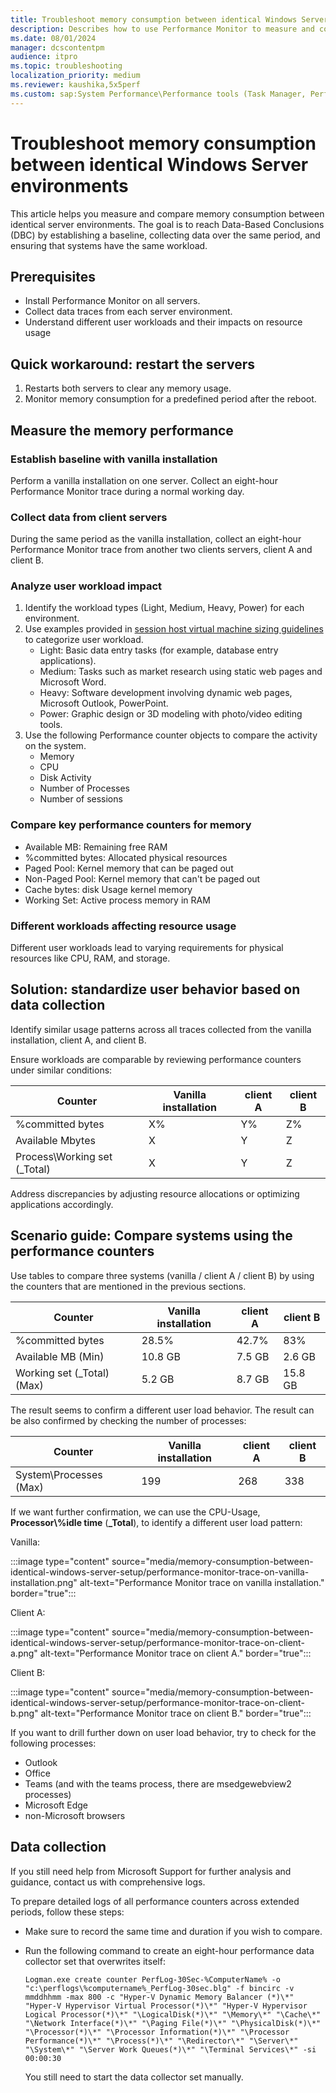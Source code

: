 ```yaml
---
title: Troubleshoot memory consumption between identical Windows Server environments
description: Describes how to use Performance Monitor to measure and compare memory consumption between identical server environments.
ms.date: 08/01/2024
manager: dcscontentpm
audience: itpro
ms.topic: troubleshooting
localization_priority: medium
ms.reviewer: kaushika,5x5perf
ms.custom: sap:System Performance\Performance tools (Task Manager, Perfmon, WSRM, and WPA), csstroubleshoot
---
```

# Troubleshoot memory consumption between identical Windows Server environments

This article helps you measure and compare memory consumption between identical server environments. The goal is to reach Data-Based Conclusions (DBC) by establishing a baseline, collecting data over the same period, and ensuring that systems have the same workload.

## Prerequisites

- Install Performance Monitor on all servers.
- Collect data traces from each server environment.
- Understand different user workloads and their impacts on resource usage

## Quick workaround: restart the servers

1. Restarts both servers to clear any memory usage.
2. Monitor memory consumption for a predefined period after the reboot.

## Measure the memory performance

### Establish baseline with vanilla installation

Perform a vanilla installation on one server. Collect an eight-hour Performance Monitor trace during a normal working day.

### Collect data from client servers

During the same period as the vanilla installation, collect an eight-hour Performance Monitor trace from another two clients servers, client A and client B.

### Analyze user workload impact

1. Identify the workload types (Light, Medium, Heavy, Power) for each environment.
2. Use examples provided in [session host virtual machine sizing guidelines](/windows-server/remote/remote-desktop-services/virtual-machine-recs) to categorize user workload.
   - Light: Basic data entry tasks (for example, database entry applications).
   - Medium: Tasks such as market research using static web pages and Microsoft Word.
   - Heavy: Software development involving dynamic web pages, Microsoft Outlook, PowerPoint.
   - Power: Graphic design or 3D modeling with photo/video editing tools.
3. Use the following Performance counter objects to compare the activity on the system.
   - Memory
   - CPU
   - Disk Activity
   - Number of Processes
   - Number of sessions

### Compare key performance counters for memory

- Available MB: Remaining free RAM
- %committed bytes: Allocated physical resources
- Paged Pool: Kernel memory that can be paged out
- Non-Paged Pool: Kernel memory that can't be paged out
- Cache bytes: disk Usage kernel memory
- Working Set: Active process memory in RAM

### Different workloads affecting resource usage

Different user workloads lead to varying requirements for physical resources like CPU, RAM, and storage.

## Solution: standardize user behavior based on data collection

Identify similar usage patterns across all traces collected from the vanilla installation, client A, and client B.

Ensure workloads are comparable by reviewing performance counters under similar conditions:

|Counter|Vanilla installation|client A|client B|
|---|---|---|---|
|%committed bytes|X%|Y%|Z%|
|Available Mbytes|X|Y|Z|
|Process\Working set (_Total)|X|Y|Z|

Address discrepancies by adjusting resource allocations or optimizing applications accordingly.

## Scenario guide: Compare systems using the performance counters

Use tables to compare three systems (vanilla / client A / client B) by using the counters that are mentioned in the previous sections.

|Counter|Vanilla installation|client A|client B|
|---|---|---|---|
|%committed bytes|28.5%|42.7%|83%|
|Available MB (Min)|10.8 GB|7.5 GB|2.6 GB|
|Working set (_Total) (Max)|5.2 GB|8.7 GB|15.8 GB|

The result seems to confirm a different user load behavior. The result can be also confirmed by checking the number of processes:

|Counter|Vanilla installation|client A|client B|
|---|---|---|---|
|System\Processes (Max)|199|268|338|

If we want further confirmation, we can use the CPU-Usage, **Processor\\%idle time** (**_Total**), to identify a different user load pattern:

Vanilla:

:::image type="content" source="media/memory-consumption-between-identical-windows-server-setup/performance-monitor-trace-on-vanilla-installation.png" alt-text="Performance Monitor trace on vanilla installation." border="true":::

Client A:

:::image type="content" source="media/memory-consumption-between-identical-windows-server-setup/performance-monitor-trace-on-client-a.png" alt-text="Performance Monitor trace on client A." border="true":::

Client B:

:::image type="content" source="media/memory-consumption-between-identical-windows-server-setup/performance-monitor-trace-on-client-b.png" alt-text="Performance Monitor trace on client B." border="true":::

If you want to drill further down on user load behavior, try to check for the following processes:

- Outlook
- Office
- Teams (and with the teams process, there are msedgewebview2 processes)
- Microsoft Edge
- non-Microsoft browsers

## Data collection

If you still need help from Microsoft Support for further analysis and guidance, contact us with comprehensive logs.

To prepare detailed logs of all performance counters across extended periods, follow these steps:

- Make sure to record the same time and duration if you wish to compare.
- Run the following command to create an eight-hour performance data collector set that overwrites itself:

  ```console
  Logman.exe create counter PerfLog-30Sec-%ComputerName% -o "c:\perflogs\%computername%_PerfLog-30sec.blg" -f bincirc -v mmddhhmm -max 800 -c "Hyper-V Dynamic Memory Balancer (*)\*" "Hyper-V Hypervisor Virtual Processor(*)\*" "Hyper-V Hypervisor Logical Processor(*)\*" "\LogicalDisk(*)\*" "\Memory\*" "\Cache\*" "\Network Interface(*)\*" "\Paging File(*)\*" "\PhysicalDisk(*)\*" "\Processor(*)\*" "\Processor Information(*)\*" "\Processor Performance(*)\*" "\Process(*)\*" "\Redirector\*" "\Server\*" "\System\*" "\Server Work Queues(*)\*" "\Terminal Services\*" -si 00:00:30
  ```

  You still need to start the data collector set manually.
